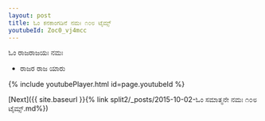 ```yaml
---
layout: post
title: ಓಂ ಕನಕಾಂಗಡಿನೆ ನಮಃ ೧೦೮ ಟೈಮ್ಸ್
youtubeId: Zoc0_vj4mcc
---
```

 
 
 ಓಂ ರಾಜರಾಜಯಃ ನಮಃ  
 
 -  ರಾಜರ ರಾಜ ಯಾರು 
 
  
 
  
 
 
 
 
 
 


{% include youtubePlayer.html id=page.youtubeId %}
 
[Next]({{ site.baseurl }}{% link  split2/_posts/2015-10-02-ಓಂ ಸಮಾತ್ಮನೇ ನಮಃ ೧೦೮ ಟೈಮ್ಸ್.md%})
 

